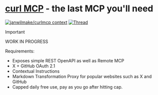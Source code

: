 # [curl MCP](https://curlmcp.com) - the last MCP you'll need

[![janwilmake/curlmcp context](https://badge.forgithub.com/janwilmake/curlmcp?tab=readme-ov-file)](https://uithub.com/janwilmake/curlmcp?tab=readme-ov-file) [![Thread](https://badge.xymake.com/NathanWilbanks_/status/1898169822573175179?label=Inspiration_X_Thread)](https://xymake.com/NathanWilbanks_/status/1898169822573175179)

> [!IMPORTANT]
> WORK IN PROGRESS

Requirements:

- Exposes simple REST OpenAPI as well as Remote MCP
- X + GitHub OAuth 2.1
- Contextual Instructions
- Markdown Transformation Proxy for popular websites such as X and GitHub
- Capped daily free use, pay as you go after hitting cap.
